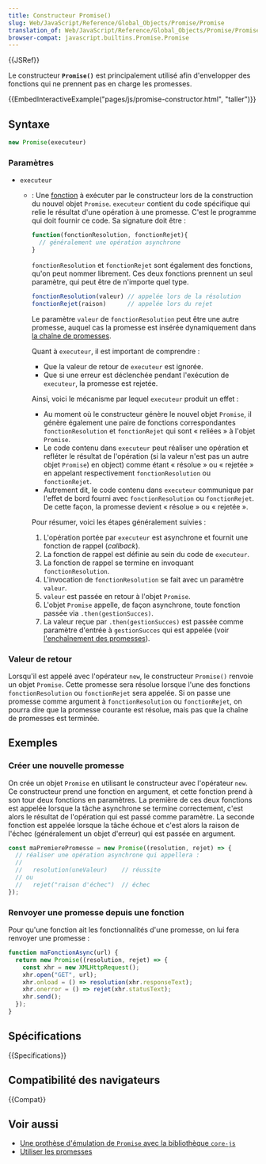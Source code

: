 ```yaml
---
title: Constructeur Promise()
slug: Web/JavaScript/Reference/Global_Objects/Promise/Promise
translation_of: Web/JavaScript/Reference/Global_Objects/Promise/Promise
browser-compat: javascript.builtins.Promise.Promise
---
```


{{JSRef}}

Le constructeur **`Promise()`** est principalement utilisé afin d'envelopper des fonctions qui ne prennent pas en charge les promesses.

{{EmbedInteractiveExample("pages/js/promise-constructor.html", "taller")}}

## Syntaxe

```js
new Promise(executeur)
```

### Paramètres

- `executeur`

  - : Une [fonction](/fr/docs/Web/JavaScript/Reference/Global_Objects/Function) à exécuter par le constructeur lors de la construction du nouvel objet `Promise`. `executeur` contient du code spécifique qui relie le résultat d'une opération à une promesse. C'est le programme qui doit fournir ce code. Sa signature doit être&nbsp;:

    ```js
    function(fonctionResolution, fonctionRejet){
      // généralement une opération asynchrone
    }
    ```

    `fonctionResolution` et `fonctionRejet` sont également des fonctions, qu'on peut nommer librement. Ces deux fonctions prennent un seul paramètre, qui peut être de n'importe quel type.

    <!-- prettier-ignore -->
    ```js
    fonctionResolution(valeur) // appelée lors de la résolution
    fonctionRejet(raison)      // appelée lors du rejet
    ```

    Le paramètre `valeur` de `fonctionResolution` peut être une autre promesse, auquel cas la promesse est insérée dynamiquement dans [la chaîne de promesses](/fr/docs/Web/JavaScript/Reference/Global_Objects/Promise#enchaînement_de_promesses).

    Quant à `executeur`, il est important de comprendre&nbsp;:

    - Que la valeur de retour de `executeur` est ignorée.
    - Que si une erreur est déclenchée pendant l'exécution de `executeur`, la promesse est rejetée.

    Ainsi, voici le mécanisme par lequel `executeur` produit un effet&nbsp;:

    - Au moment où le constructeur génère le nouvel objet `Promise`, il génère également une paire de fonctions correspondantes `fonctionResolution` et `fonctionRejet` qui sont «&nbsp;reliées&nbsp;» à l'objet `Promise`.
    - Le code contenu dans `executeur` peut réaliser une opération et refléter le résultat de l'opération (si la valeur n'est pas un autre objet `Promise`) en object) comme étant «&nbsp;résolue&nbsp;» ou «&nbsp;rejetée&nbsp;» en appelant respectivement `fonctionResolution` ou `fonctionRejet`.
    - Autrement dit, le code contenu dans `executeur` communique par l'effet de bord fourni avec `fonctionResolution` ou `fonctionRejet`. De cette façon, la promesse devient «&nbsp;résolue&nbsp;» ou «&nbsp;rejetée&nbsp;».

    Pour résumer, voici les étapes généralement suivies&nbsp;:

    1. L'opération portée par `executeur` est asynchrone et fournit une fonction de rappel (<i lang="en">callback</i>).
    2. La fonction de rappel est définie au sein du code de `executeur`.
    3. La fonction de rappel se termine en invoquant `fonctionResolution`.
    4. L'invocation de `fonctionResolution` se fait avec un paramètre `valeur`.
    5. `valeur` est passée en retour à l'objet `Promise`.
    6. L'objet `Promise` appelle, de façon asynchrone, toute fonction passée via `.then(gestionSucces)`.
    7. La valeur reçue par `.then(gestionSucces)` est passée comme paramètre d'entrée à `gestionSucces` qui est appelée (voir [l'enchaînement des promesses](/fr/docs/Web/JavaScript/Reference/Global_Objects/Promise#enchaînement_de_promesses)).

### Valeur de retour

Lorsqu'il est appelé avec l'opérateur `new`, le constructeur `Promise()` renvoie un objet `Promise`. Cette promesse sera résolue lorsque l'une des fonctions `fonctionResolution` ou `fonctionRejet` sera appelée. Si on passe une promesse comme argument à `fonctionResolution` ou `fonctionRejet`, on pourra dire que la promesse courante est résolue, mais pas que la chaîne de promesses est terminée.

## Exemples

### Créer une nouvelle promesse

On crée un objet `Promise` en utilisant le constructeur avec l'opérateur `new`. Ce constructeur prend une fonction en argument, et cette fonction prend à son tour deux fonctions en paramètres. La première de ces deux fonctions est appelée lorsque la tâche asynchrone se termine correctement, c'est alors le résultat de l'opération qui est passé comme paramètre. La seconde fonction est appelée lorsque la tâche échoue et c'est alors la raison de l'échec (généralement un objet d'erreur) qui est passée en argument.

```js
const maPremierePromesse = new Promise((resolution, rejet) => {
  // réaliser une opération asynchrone qui appellera :
  //
  //   resolution(uneValeur)    // réussite
  // ou
  //   rejet("raison d'échec")  // échec
});
```

### Renvoyer une promesse depuis une fonction

Pour qu'une fonction ait les fonctionnalités d'une promesse, on lui fera renvoyer une promesse&nbsp;:

```js
function maFonctionAsync(url) {
  return new Promise((resolution, rejet) => {
    const xhr = new XMLHttpRequest();
    xhr.open("GET", url);
    xhr.onload = () => resolution(xhr.responseText);
    xhr.onerror = () => rejet(xhr.statusText);
    xhr.send();
  });
}
```

## Spécifications

{{Specifications}}

## Compatibilité des navigateurs

{{Compat}}

## Voir aussi

- [Une prothèse d'émulation de `Promise` avec la bibliothèque `core-js`](https://github.com/zloirock/core-js#ecmascript-promise)
- [Utiliser les promesses](/fr/docs/Web/JavaScript/Guide/Using_promises)
